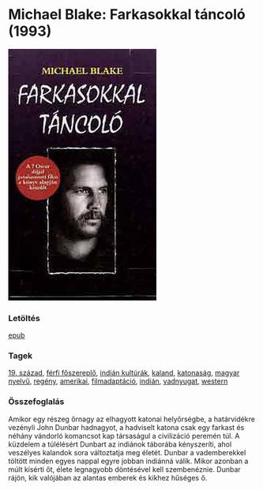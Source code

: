 # <a name="id_721">Michael Blake: Farkasokkal táncoló (1993)</a>
<img src="https://github.com/BercziSandor/calibre_lib/raw/main/libs/main/Michael%20Blake/Farkasokkal%20tancolo%20%28721%29/cover.jpg" alt="cover" width="300"/>

### Letöltés
[epub](https://github.com/BercziSandor/calibre_lib/raw/main/libs/main/Michael%20Blake/Farkasokkal%20tancolo%20%28721%29/Farkasokkal%20tancolo%20-%20Michael%20Blake.epub)

### Tagek
[19. század](https://github.com/berczisandor/calibre_lib/libs/main/blob/main/_tags/19.%20sz%c3%a1zad.md), [férfi főszereplő](https://github.com/berczisandor/calibre_lib/libs/main/blob/main/_tags/f%c3%a9rfi%20f%c5%91szerepl%c5%91.md), [indián kultúrák](https://github.com/berczisandor/calibre_lib/libs/main/blob/main/_tags/indi%c3%a1n%20kult%c3%bar%c3%a1k.md), [kaland](https://github.com/berczisandor/calibre_lib/libs/main/blob/main/_tags/kaland.md), [katonaság](https://github.com/berczisandor/calibre_lib/libs/main/blob/main/_tags/katonas%c3%a1g.md), [magyar nyelvű](https://github.com/berczisandor/calibre_lib/libs/main/blob/main/_tags/magyar%20nyelv%c5%b1.md), [regény](https://github.com/berczisandor/calibre_lib/libs/main/blob/main/_tags/reg%c3%a9ny.md), [amerikai](https://github.com/berczisandor/calibre_lib/libs/main/blob/main/_tags/amerikai.md), [filmadaptáció](https://github.com/berczisandor/calibre_lib/libs/main/blob/main/_tags/filmadapt%c3%a1ci%c3%b3.md), [indián](https://github.com/berczisandor/calibre_lib/libs/main/blob/main/_tags/indi%c3%a1n.md), [vadnyugat](https://github.com/berczisandor/calibre_lib/libs/main/blob/main/_tags/vadnyugat.md), [western](https://github.com/berczisandor/calibre_lib/libs/main/blob/main/_tags/western.md)

### Összefoglalás
<p class="description">Amikor egy részeg őrnagy az elhagyott katonai helyőrségbe, a határvidékre vezényli John Dunbar hadnagyot, a hadviselt katona csak egy farkast és néhány vándorló komancsot kap társaságul a civilizáció peremén túl. A küzdelem a túlélésért Dunbart az indiánok táborába kényszeríti, ahol veszélyes kalandok sora változtatja meg életét. Dunbar a vademberekkel töltött minden egyes nappal egyre jobban indiánná válik. Mikor azonban a múlt kísérti őt, élete legnagyobb döntésével kell szembenéznie. Dunbar rájön, kik valójában az alantas emberek és kikhez hűséges ő.</p>


